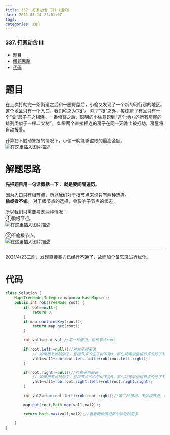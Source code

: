 ```yaml
---
title: 337. 打家劫舍 III（递归）
date: 2021-01-14 22:01:07
tags: 
categories: 力扣
---
```


<!--more-->

### 337\. 打家劫舍 III

- [题目](#_2)
- [解题思路](#_8)
- [代码](#_24)

# 题目

在上次打劫完一条街道之后和一圈房屋后，小偷又发现了一个新的可行窃的地区。这个地区只有一个入口，我们称之为“根”。 除了“根”之外，每栋房子有且只有一个“父“房子与之相连。一番侦察之后，聪明的小偷意识到“这个地方的所有房屋的排列类似于一棵二叉树”。 如果两个直接相连的房子在同一天晚上被打劫，房屋将自动报警。

计算在不触动警报的情况下，小偷一晚能够盗取的最高金额。  
![在这里插入图片描述](https://img-blog.csdnimg.cn/20210114215143538.png?x-oss-process=image/watermark,type_ZmFuZ3poZW5naGVpdGk,shadow_10,text_aHR0cHM6Ly9ibG9nLmNzZG4ubmV0L3FxXzIxMDQwNTU5,size_16,color_FFFFFF,t_70)

# 解题思路

**先把题目用一句话概括一下： 就是要间隔遍历**。

因为入口只有根节点，所以我们对于根节点来说只有两种选择。  
**偷或者不偷。** 对于根节点的选择，会影响子节点的状态。

所以我们只需要考虑两种情况：  
①偷根节点。  
![在这里插入图片描述](https://img-blog.csdnimg.cn/2021011421591347.png?x-oss-process=image/watermark,type_ZmFuZ3poZW5naGVpdGk,shadow_10,text_aHR0cHM6Ly9ibG9nLmNzZG4ubmV0L3FxXzIxMDQwNTU5,size_16,color_FFFFFF,t_70)

②不偷根节点。  
![在这里插入图片描述](https://img-blog.csdnimg.cn/20210114220059795.png?x-oss-process=image/watermark,type_ZmFuZ3poZW5naGVpdGk,shadow_10,text_aHR0cHM6Ly9ibG9nLmNzZG4ubmV0L3FxXzIxMDQwNTU5,size_16,color_FFFFFF,t_70)

---

2021/4/23二刷，发现直接暴力已经行不通了，故而加个备忘录进行优化。

# 代码

```java
class Solution {
    Map<TreeNode,Integer> map=new HashMap<>();
    public int rob(TreeNode root) {
        if(root==null){
            return 0;
        }
        if(map.containsKey(root)){
            return map.get(root);
        }

        int val1=root.val;//第一种情况，偷根节点root

        if(root.left!=null){//对左子树来说
            // 如果根节点被偷了，且根节点的左子树不为0，那么就可以偷根节点的孙子节点
            val1=val1+rob(root.left.left)+rob(root.left.right);
        }

        if(root.right!=null){//对右子树来说
            // 如果根节点被偷了，且根节点的右子树不为0，那么就可以偷根节点的孙子节点
            val1=val1+rob(root.right.left)+rob(root.right.right);
        }       

        int val2=rob(root.left)+rob(root.right);//第二种情况，不偷根节点，那么为了偷取的金额最高，就去偷它的子节点

        map.put(root,Math.max(val1,val2));

        return Math.max(val1,val2);//看看两种情况那个偷的钱更多

    }
}
```